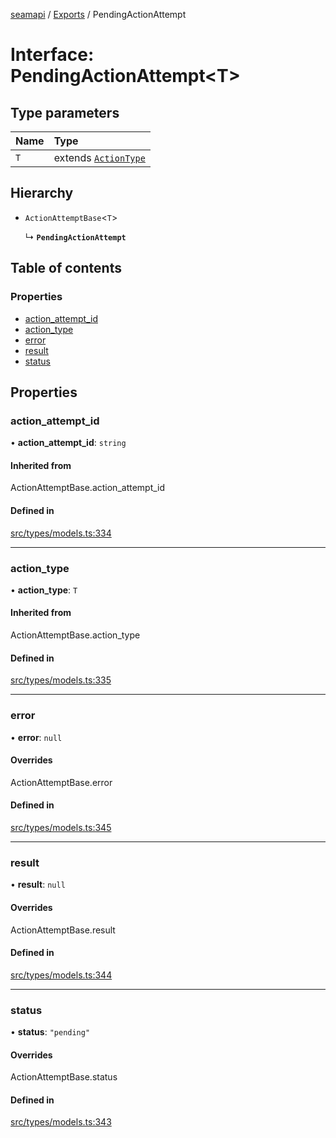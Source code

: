[seamapi](../README.md) / [Exports](../modules.md) / PendingActionAttempt

# Interface: PendingActionAttempt<T\>

## Type parameters

| Name | Type |
| :------ | :------ |
| `T` | extends [`ActionType`](../modules.md#actiontype) |

## Hierarchy

- `ActionAttemptBase`<`T`\>

  ↳ **`PendingActionAttempt`**

## Table of contents

### Properties

- [action\_attempt\_id](PendingActionAttempt.md#action_attempt_id)
- [action\_type](PendingActionAttempt.md#action_type)
- [error](PendingActionAttempt.md#error)
- [result](PendingActionAttempt.md#result)
- [status](PendingActionAttempt.md#status)

## Properties

### action\_attempt\_id

• **action\_attempt\_id**: `string`

#### Inherited from

ActionAttemptBase.action\_attempt\_id

#### Defined in

[src/types/models.ts:334](https://github.com/seamapi/javascript/blob/main/src/types/models.ts#L334)

___

### action\_type

• **action\_type**: `T`

#### Inherited from

ActionAttemptBase.action\_type

#### Defined in

[src/types/models.ts:335](https://github.com/seamapi/javascript/blob/main/src/types/models.ts#L335)

___

### error

• **error**: ``null``

#### Overrides

ActionAttemptBase.error

#### Defined in

[src/types/models.ts:345](https://github.com/seamapi/javascript/blob/main/src/types/models.ts#L345)

___

### result

• **result**: ``null``

#### Overrides

ActionAttemptBase.result

#### Defined in

[src/types/models.ts:344](https://github.com/seamapi/javascript/blob/main/src/types/models.ts#L344)

___

### status

• **status**: ``"pending"``

#### Overrides

ActionAttemptBase.status

#### Defined in

[src/types/models.ts:343](https://github.com/seamapi/javascript/blob/main/src/types/models.ts#L343)
